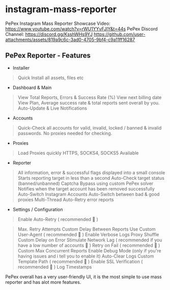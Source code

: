 # instagram-mass-reporter

PePex Instagram Mass Reporter Showcase Video: https://www.youtube.com/watch?v=rWU1YYvFJIY&t=44s
PePex Discord Channel: https://discord.gg/KsshWHs9YJ
https://github.com/user-attachments/assets/819a9c6c-3ad0-4705-9bf4-c9a11ff16287


## PePex Reporter - Features

- Installer
> Quick Install all assets, files etc

- Dashboard & Main 
> View Total Reports, Errors & Success Rate (%)
> View next billing date
> View Plan, Average success rate & total reports sent overall by you.
> Auto-Update & Live Notifications

- Accounts
> Quick-Check all accounts for valid, invalid, locked / banned & invalid passwords.
> No proxies needed for checking.

- Proxies
> Load Proxies quickly
> HTTPS, SOCKS4, SOCKS5 Available

- Reporter
> All information, error & successful flags displayed into a small console
> Starts reporting target in less than a second
> Auto-Check target status (banned/unbanned)
> Captcha Bypass using custom PePex solver
> Notifies when the target account has been removed successfully
> Auto-Switch Instagram Accounts
> Auto-Switch between bad & good proxies
> Multi-Thread
> Auto-Retry error reports

- Settings / Configuration
> Enable Auto-Retry ( recommended :star2: )


> Max. Retry Attempts
> Custom Delay Between Reports 
> Use Custom User-Agent ( recommended :star2: )
> Enable Verbose Logs
> Proxy Shuffle
> Custom Delay on Error 
> Stimulate Network Lag ( recommended if you have a low number of accounts :star2: )
> Retry on Fail ( recommended :star2: )
> Custom Max Concurrent Reports
> Enable Debug Mode (only if you're having issues and i tell you to enable it)
> Auto-Clear Logs 
> Custom Template Path ( recommended :star2: )
> Enable SSL Verification ( recommended :star2: )
> Log Timestamps 

PePex overall has a very user-friendly UI, it is the most simple to use mass reporter and has alot more features.
